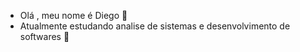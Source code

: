 - Olá , meu nome é Diego 👋 
- Atualmente estudando analise de sistemas e desenvolvimento de softwares 🌱 

